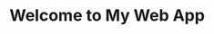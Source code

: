 <!DOCTYPE html>
<html>
<head>
    <title>My Web App</title>
    <!-- Hotjar Tracking Code for test123 -->
    <script>
    (function(h,o,t,j,a,r){
        h.hj=h.hj||function(){(h.hj.q=h.hj.q||[]).push(arguments)};
        h._hjSettings={hjid:5223931,hjsv:6};
        a=o.getElementsByTagName('head')[0];
        r=o.createElement('script');r.async=1;
        r.src=t+h._hjSettings.hjid+j+h._hjSettings.hjsv;
        a.appendChild(r);
    })(window,document,'https://static.hotjar.com/c/hotjar-','.js?sv=');
    </script>
</head>
<body>
    <h1>Welcome to My Web App</h1>
    <div id="login-form">
        </div>
    <div id="logout-button" style="display: none;">
        </div>
    <div id="signup-form" style="display: none;">
        </div>
    <script src="script.js"></script>
</body>
</html>
